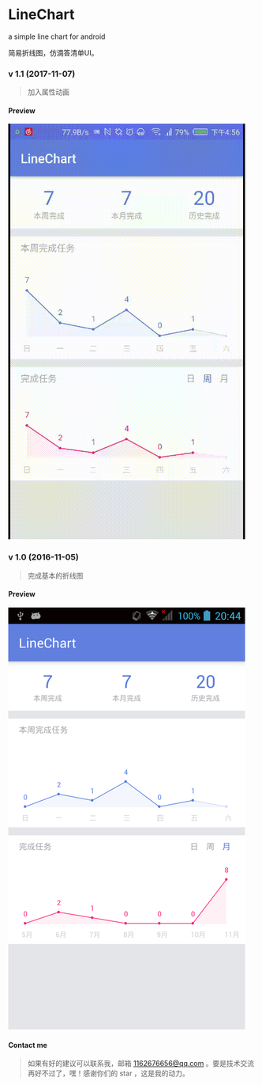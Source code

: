 # LineChart
a simple line chart for android

简易折线图，仿滴答清单UI。

### v 1.1 (2017-11-07)

> 加入属性动画

#### Preview

<img src="linechart.gif"/>

### v 1.0 (2016-11-05)

> 完成基本的折线图

#### Preview

<img src="linechart.png"/>

#### Contact me

> 如果有好的建议可以联系我，邮箱 1162676656@qq.com 。要是技术交流再好不过了，嘿！感谢你们的 star ，这是我的动力。


